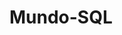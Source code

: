# Mundo-SQL

<!-- ==
Exercicio de banco de dados mundo.sql
IAGO RICHARD RODRIGUES SILVA
18:48
AULA DE HOJE
Prática com o arquivo "mundo.sql" em anexo.
Geral
mundo.sql
IAGO RICHARD RODRIGUES SILVA
18:53
CONSULTA EM TABELAS:
Quais são todas as pessoas cadastradas?
Quais pessoas têm altura maior que 1.70m?
Quem tem altura entre 1.60m e 1.80m?
Existe alguém com nome começando com 'C'?
Quantas pessoas estão cadastradas?
Qual é a altura média das pessoas?
Qual é a menor altura cadastrada?
Qual é a maior altura cadastrada?
Quantas pessoas têm nome com mais de 10 letras?
Liste os nomes das pessoas ordenados por altura decrescente.
Geral
ALTERAÇÃO DE REGISTROS EM TABELAS:
Atualize o nome da pessoa com id 3 para "Carlos E."
Altere a altura de todas as pessoas com mais de 1.80 para 1.79.
Mude o nome do país com id 2 para "Canadá (América do Norte)".
Adicione o sobrenome "dos Santos" às pessoas chamadas "Ana Clara" e "Daniela Moura".
Atualize o pedigree dos pets que estão com valor NULL para "Sem pedigree".
Mude todos os nomes de pets que começam com a letra 'B' para a versão em maiúsculas.
Altere o código do passaporte da pessoa com id 1 para "BR000001".
Aumente a altura de todas as pessoas com menos de 1.70 em 5 cm.
Troque o país do passaporte da pessoa com id 4 para o país de id 5.
Atualize o nome do pet de id 7 para "Biduzinho" e seu pedigree para "Beagle Premium".
Geral
1 Surpreso reação.
1 Alienígena reação.
REMOÇÃO DE REGISTROS EM TABELAS:
Remova o pet chamado "Bob".
Delete todas as pessoas com altura inferior a 1.65.
Exclua os países cujo nome comece com a letra "A".
Apague os pets cujo pedigree seja "Sem pedigree".
Remova os passaportes com código que comece por "CA".
Delete todos os pets que pertencem à pessoa de id 1.
Apague os passaportes associados a pessoas que têm altura acima de 1.80.
Remova a pessoa chamada "Eduardo Lima".
Delete todos os registros de pets cujo nome termina com a letra "a".
Remova os pets cujo pessoa_id seja NULL (mesmo que nenhum esteja assim agora, serve como prática para IS NULL).
Geral
Última lida
IAGO RICHARD RODRIGUES SILVA
20:12
Consultas complexas (INNER JOIN, LEFT JOIN, RIGHT JOIN):
Quais pessoas têm passaporte e para qual país?
Quais pessoas possuem um pet?
Liste todas as pessoas, mesmo que não tenham pet.
Quais pessoas não possuem nenhum pet?
Quais pets não têm pedigree informado?
Quais são os nomes dos pets e os países de origem dos donos?
Quais países ainda não possuem nenhum passaporte associado?
Quantos pets cada pessoa tem?
Quais pessoas têm passaporte mas não têm nenhum pet?
Liste todos os pets e os nomes das pessoas a quem pertencem, mesmo que o dono não tenha passaporte.
Geral
tem menu de contexto
== -->
